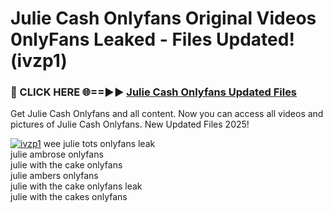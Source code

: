 # Julie Cash Onlyfans Original Videos 0nlyFans Leaked - Files Updated! (ivzp1)

<h3>🔴 CLICK HERE 🌐==►► <a href="https://tinyurl.com/x26r9saj" rel="nofollow">Julie Cash Onlyfans Updated Files</a></h3>

Get Julie Cash Onlyfans and all content. Now you can access all videos and pictures of Julie Cash Onlyfans. New Updated Files 2025!

[![ivzp1](https://i.imgur.com/LkgZPqh.gif)](https://tinyurl.com/x26r9saj)
wee julie tots onlyfans leak<br>
julie ambrose onlyfans<br>
julie with the cake onlyfans<br>
julie ambers onlyfans<br>
julie with the cake onlyfans leak<br>
julie with the cakes onlyfans